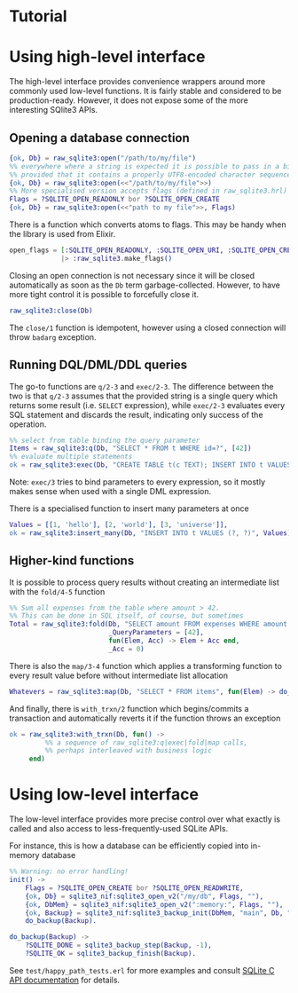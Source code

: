 Tutorial
====


# Using high-level interface

The high-level interface provides convenience wrappers around more commonly
used low-level functions. It is fairly stable and considered to be
production-ready. However, it does not expose some of the more interesting
SQlite3 APIs.

## Opening a database connection

```erlang
{ok, Db} = raw_sqlite3:open("/path/to/my/file")
%% everywhere where a string is expected it is possible to pass in a binary
%% provided that it contains a properly UTF8-encoded character sequence.
{ok, Db} = raw_sqlite3:open(<<"/path/to/my/file">>)
%% More specialised version accepts flags (defined in raw_sqlite3.hrl)
Flags = ?SQLITE_OPEN_READONLY bor ?SQLITE_OPEN_CREATE
{ok, Db} = raw_sqlite3:open(<<"path to my file">>, Flags)
```
There is a function which converts atoms to flags. This may be handy when
the library is used from Elixir.

```elixir
open_flags = [:SQLITE_OPEN_READONLY, :SQLITE_OPEN_URI, :SQLITE_OPEN_CREATE]
             |> :raw_sqlite3.make_flags()
```

Closing an open connection is not necessary since it will be closed
automatically as soon as the `Db` term garbage-collected. However, to have more
tight control it is possible to forcefully close it.

```erlang
raw_sqlite3:close(Db)
```

The `close/1` function is idempotent, however using a closed connection will
throw `badarg` exception.

## Running DQL/DML/DDL queries

The go-to functions are `q/2-3` and `exec/2-3`. The difference between the two
is that `q/2-3` assumes that the provided string is a single query which
returns some result (i.e. `SELECT` expression), while `exec/2-3` evaluates
every SQL statement and discards the result, indicating only success of the operation.

```erlang
%% select from table binding the query parameter
Items = raw_sqlite3:q(Db, "SELECT * FROM t WHERE id=?", [42])
%% evaluate multiple statements
ok = raw_sqlite3:exec(Db, "CREATE TABLE t(c TEXT); INSERT INTO t VALUES ('hello');")
```

Note: `exec/3` tries to bind parameters to every expression, so it mostly makes
sense when used with a single DML expression.

There is a specialised function to insert many parameters at once

```erlang
Values = [[1, 'hello'], [2, 'world'], [3, 'universe']],
ok = raw_sqlite3:insert_many(Db, "INSERT INTO t VALUES (?, ?)", Values)
```

## Higher-kind functions

It is possible to process query results without creating an intermediate list
with the `fold/4-5` function

```erlang
%% Sum all expenses from the table where amount > 42.
%% This can be done in SQL itself, of course, but sometimes
Total = raw_sqlite3:fold(Db, "SELECT amount FROM expenses WHERE amount > ?",
                         _QueryParameters = [42],
                         fun(Elem, Acc) -> Elem + Acc end,
                         _Acc = 0)
```

There is also the `map/3-4` function which applies a transforming function to every
result value before without intermediate list allocation

```erlang
Whatevers = raw_sqlite3:map(Db, "SELECT * FROM items", fun(Elem) -> do_whatever(Elem) end)
```

And finally, there is `with_trxn/2` function which begins/commits a transaction
and automatically reverts it if the function throws an exception

```erlang
ok = raw_sqlite3:with_trxn(Db, fun() ->
         %% a sequence of raw_sqlite3:q|exec|fold|map calls,
         %% perhaps interleaved with business logic
     end)
```

# Using low-level interface

The low-level interface provides more precise control over what exactly is
called and also access to less-frequently-used SQLite APIs.

For instance, this is how a database can be efficiently copied into in-memory
database

```erlang
%% Warning: no error handling!
init() ->
    Flags = ?SQLITE_OPEN_CREATE bor ?SQLITE_OPEN_READWRITE,
    {ok, Db} = sqlite3_nif:sqlite3_open_v2("/my/db", Flags, ""),
    {ok, DbMem} = sqlite3_nif:sqlite3_open_v2(":memory:", Flags, ""),
    {ok, Backup} = sqlite3_nif:sqlite3_backup_init(DbMem, "main", Db, "main"),
    do_backup(Backup).

do_backup(Backup) ->
    ?SQLITE_DONE = sqlite3_backup_step(Backup, -1),
    ?SQLITE_OK = sqlite3_backup_finish(Backup).
```

See `test/happy_path_tests.erl` for more examples and consult [SQLite C API
documentation](https://sqlite.org/c3ref/intro.html) for details.
